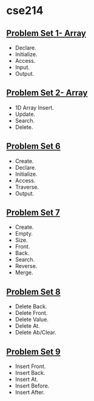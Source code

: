 # cse214
## [Problem Set 1- Array](https://github.com/1915002510/cse214/tree/main/Problem%20Set%201-%20Array)

* Declare.
* Initialize.
* Access.
* Input.
* Output.

## [Problem Set 2- Array](https://github.com/1915002510/cse214/tree/main/Problem%20Set%202-%20Array)

* 1D Array Insert.
* Update.
* Search.
* Delete.

## [Problem Set 6](https://github.com/1915002510/cse214/tree/main/Problem%20Set%206)

* Create.
* Declare.
* Initialize.
* Access.
* Traverse.
* Output.

## [Problem Set 7](https://github.com/1915002510/cse214/tree/main/Problem%20Set%207)

* Create.
* Empty.
* Size.
* Front.
* Back.
* Search.
* Reverse.
* Merge.

## [Problem Set 8](https://github.com/1915002510/cse214/tree/main/Problem%20Set%208)

* Delete Back.
* Delete Front.
* Delete Value.
* Delete At.
* Delete Ab/Clear.

## [Problem Set 9](https://github.com/1915002510/cse214/tree/main/Problem%20Set%209)

* Insert Front.
* Insert Back.
* Insert At.
* Insert Before.
* Insert After.



